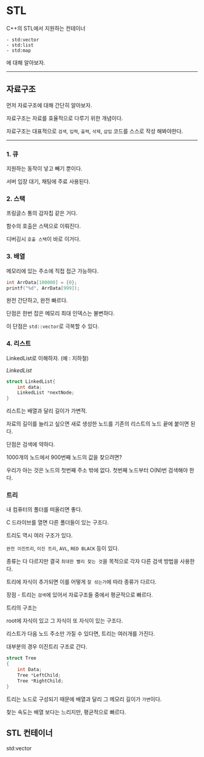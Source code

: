 # STL

C++의 STL에서 지원하는 컨테이너

	- std:vector
	- std:list
	- std:map

에 대해 알아보자.

---

## 자료구조

먼저 자료구조에 대해 간단히 알아보자.

자료구조는 자료를 효율적으로 다루기 위한 개념이다.

자료구조는 대표적으로 `검색`, `입력`, `출력`, `삭제`, `삽입` 코드를 스스로 작성 해봐야한다.

---

### 1. 큐

지원하는 동작이 넣고 빼기 뿐이다.

서버 입장 대기, 채팅에 주료 사용된다.


### 2. 스택

프링글스 통의 감자칩 같은 거다.

함수의 호출은 스택으로 이뤄진다.

디버깅시 `호출 스택`이 바로 이거다.

### 3. 배열

메모리에 있는 주소에 직접 접근 가능하다.

```C
int ArrData[100000] = {0};
printf("%d", ArrData[999]);
```

완전 간단하고, 완전 빠르다.

단점은 한번 잡은 메모리 최대 인덱스는 불변하다.

이 단점은 `std::vector`로 극복할 수 있다.

### 4. 리스트

LinkedList로 이해하자. (예 : 지하철)

*LinkedList*
```C
struct LinkedList{
	int data;
	LinkedList *nextNode;
}
```

리스트는 배열과 달리 길이가 가변적.

자료의 길이를 늘리고 싶으면 새로 생성한 노드를 기존의 리스트의 노드 끝에 붙이면 된다.

단점은 검색에 약하다.

1000개의 노드에서 900번째 노드의 값을 찾으려면?

우리가 아는 것은 노드의 첫번째 주소 밖에 없다. 첫번째 노드부터 O(N)번 검색해야 한다.


### 트리

내 컴퓨터의 폴더를 떠올리면 좋다.

C 드라이브를 열면 다른 폴더들이 있는 구조다.

트리도 역시 여러 구조가 있다.

`완전 이진트리`, `이진 트리`, `AVL`, `RED BLACK` 등이 있다.

종류는 다 다르지만 결국 `최대한 빨리 찾는 것`을 목적으로 각자 다른 검색 방법을 사용한다.

트리에 자식이 추가되면 이를 어떻게 `잘 섞는가`에 따라 종류가 다르다.

장점
	- 트리는 `검색`에 있어서 자료구조들 중에서 평균적으로 빠르다.

트리의 구조는

root에 자식이 있고 그 자식이 또 자식이 있는 구조다.

리스트가 다음 노드 주소만 가질 수 있다면, 트리는 여러개를 가진다.

대부분의 경우 이진트리 구조로 간다.

```C
struct Tree
{
	int Data;
	Tree *LeftChild;
	Tree *RightChild;
}
```

트리는 노드로 구성되기 때문에 배열과 달리 그 메모리 길이가 `가변`이다.

찾는 속도는 배열 보다는 느리지만, 평균적으로 빠르다.


## STL 컨테이너

std:vector
